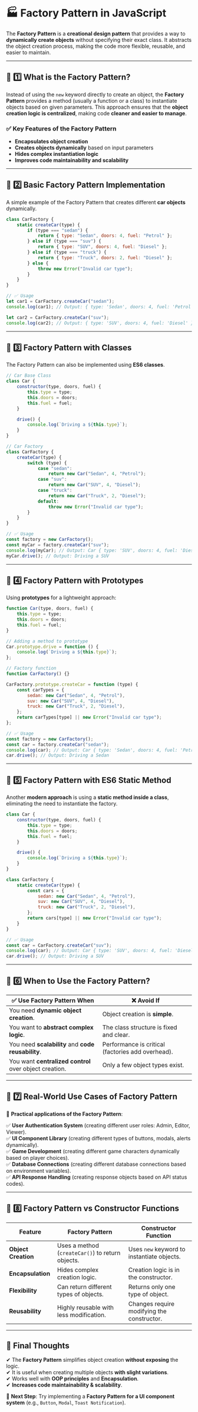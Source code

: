 # 🏭 **Factory Pattern in JavaScript**  

The **Factory Pattern** is a **creational design pattern** that provides a way to **dynamically create objects** without specifying their exact class. It abstracts the object creation process, making the code more flexible, reusable, and easier to maintain.

---

## 📌 **1️⃣ What is the Factory Pattern?**  
Instead of using the `new` keyword directly to create an object, the **Factory Pattern** provides a method (usually a function or a class) to instantiate objects based on given parameters. This approach ensures that the **object creation logic is centralized**, making code **cleaner and easier to manage**.

### ✅ **Key Features of the Factory Pattern**
- **Encapsulates object creation**  
- **Creates objects dynamically** based on input parameters  
- **Hides complex instantiation logic**  
- **Improves code maintainability and scalability**  

---

## 📌 **2️⃣ Basic Factory Pattern Implementation**
A simple example of the Factory Pattern that creates different **car objects** dynamically.

```js
class CarFactory {
    static createCar(type) {
        if (type === "sedan") {
            return { type: "Sedan", doors: 4, fuel: "Petrol" };
        } else if (type === "suv") {
            return { type: "SUV", doors: 4, fuel: "Diesel" };
        } else if (type === "truck") {
            return { type: "Truck", doors: 2, fuel: "Diesel" };
        } else {
            throw new Error("Invalid car type");
        }
    }
}

// ✅ Usage
let car1 = CarFactory.createCar("sedan");
console.log(car1); // Output: { type: 'Sedan', doors: 4, fuel: 'Petrol' }

let car2 = CarFactory.createCar("suv");
console.log(car2); // Output: { type: 'SUV', doors: 4, fuel: 'Diesel' }
```

---

## 📌 **3️⃣ Factory Pattern with Classes**
The Factory Pattern can also be implemented using **ES6 classes**.

```js
// Car Base Class
class Car {
    constructor(type, doors, fuel) {
        this.type = type;
        this.doors = doors;
        this.fuel = fuel;
    }

    drive() {
        console.log(`Driving a ${this.type}`);
    }
}

// Car Factory
class CarFactory {
    createCar(type) {
        switch (type) {
            case "sedan":
                return new Car("Sedan", 4, "Petrol");
            case "suv":
                return new Car("SUV", 4, "Diesel");
            case "truck":
                return new Car("Truck", 2, "Diesel");
            default:
                throw new Error("Invalid car type");
        }
    }
}

// ✅ Usage
const factory = new CarFactory();
const myCar = factory.createCar("suv");
console.log(myCar); // Output: Car { type: 'SUV', doors: 4, fuel: 'Diesel' }
myCar.drive(); // Output: Driving a SUV
```

---

## 📌 **4️⃣ Factory Pattern with Prototypes**
Using **prototypes** for a lightweight approach:

```js
function Car(type, doors, fuel) {
    this.type = type;
    this.doors = doors;
    this.fuel = fuel;
}

// Adding a method to prototype
Car.prototype.drive = function () {
    console.log(`Driving a ${this.type}`);
};

// Factory function
function CarFactory() {}

CarFactory.prototype.createCar = function (type) {
    const carTypes = {
        sedan: new Car("Sedan", 4, "Petrol"),
        suv: new Car("SUV", 4, "Diesel"),
        truck: new Car("Truck", 2, "Diesel"),
    };
    return carTypes[type] || new Error("Invalid car type");
};

// ✅ Usage
const factory = new CarFactory();
const car = factory.createCar("sedan");
console.log(car); // Output: Car { type: 'Sedan', doors: 4, fuel: 'Petrol' }
car.drive(); // Output: Driving a Sedan
```

---

## 📌 **5️⃣ Factory Pattern with ES6 Static Method**
Another **modern approach** is using a **static method inside a class**, eliminating the need to instantiate the factory.

```js
class Car {
    constructor(type, doors, fuel) {
        this.type = type;
        this.doors = doors;
        this.fuel = fuel;
    }

    drive() {
        console.log(`Driving a ${this.type}`);
    }
}

class CarFactory {
    static createCar(type) {
        const cars = {
            sedan: new Car("Sedan", 4, "Petrol"),
            suv: new Car("SUV", 4, "Diesel"),
            truck: new Car("Truck", 2, "Diesel"),
        };
        return cars[type] || new Error("Invalid car type");
    }
}

// ✅ Usage
const car = CarFactory.createCar("suv");
console.log(car); // Output: Car { type: 'SUV', doors: 4, fuel: 'Diesel' }
car.drive(); // Output: Driving a SUV
```

---

## 📌 **6️⃣ When to Use the Factory Pattern?**
| ✅ Use Factory Pattern When | ❌ Avoid If |
|----------------------------|------------|
| You need **dynamic object creation**. | Object creation is **simple**. |
| You want to **abstract complex logic**. | The class structure is fixed and clear. |
| You need **scalability** and **code reusability**. | Performance is critical (factories add overhead). |
| You want **centralized control** over object creation. | Only a few object types exist. |

---

## 📌 **7️⃣ Real-World Use Cases of Factory Pattern**
🚀 **Practical applications of the Factory Pattern**:

✅ **User Authentication System** (creating different user roles: Admin, Editor, Viewer).  
✅ **UI Component Library** (creating different types of buttons, modals, alerts dynamically).  
✅ **Game Development** (creating different game characters dynamically based on player choices).  
✅ **Database Connections** (creating different database connections based on environment variables).  
✅ **API Response Handling** (creating response objects based on API status codes).  

---

## 📌 **8️⃣ Factory Pattern vs Constructor Functions**
| Feature | Factory Pattern | Constructor Function |
|---------|----------------|----------------------|
| **Object Creation** | Uses a method (`createCar()`) to return objects. | Uses `new` keyword to instantiate objects. |
| **Encapsulation** | Hides complex creation logic. | Creation logic is in the constructor. |
| **Flexibility** | Can return different types of objects. | Returns only one type of object. |
| **Reusability** | Highly reusable with less modification. | Changes require modifying the constructor. |

---

## 🎯 **Final Thoughts**
✔ The **Factory Pattern** simplifies object creation **without exposing** the logic.  
✔ It is useful when creating multiple objects **with slight variations**.  
✔ Works well with **OOP principles** and **Encapsulation**.  
✔ **Increases code maintainability & scalability**.  

🚀 **Next Step**: Try implementing a **Factory Pattern for a UI component system** (e.g., `Button`, `Modal`, `Toast Notification`).